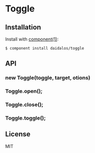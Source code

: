 
# Toggle

## Installation

Install with [component(1)](http://component.io):

	$ component install daidalos/toggle

## API

### new Toggle(toggle, target, otions)

### Toggle.open();

### Toggle.close();

### Toggle.toggle();

## License

MIT
